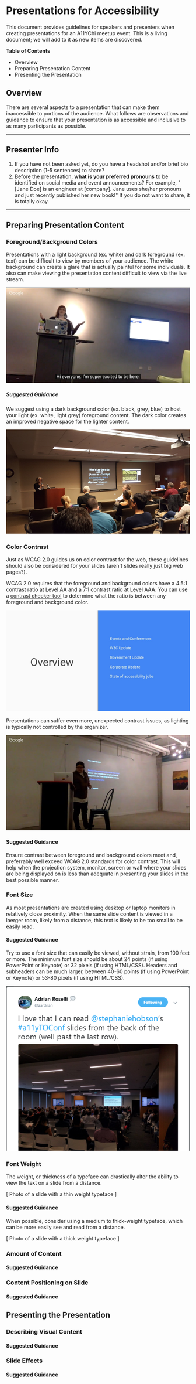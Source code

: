# Presentations for Accessibility

This document provides guidelines for speakers and presenters when creating presentations for an A11YChi meetup event. This is a living document; we will add to it as new items are discovered.

**Table of Contents**
* Overview
* Preparing Presentation Content
* Presenting the Presentation

## Overview
There are several aspects to a presentation that can make them inaccessible to portions of the audience. What follows are observations and guidance to ensure that your presentation is as accessible and inclusive to as many participants as possible.

- - - - -

## Presenter Info
1. If you have not been asked yet, do you have a headshot and/or brief bio description (1-5 sentences) to share?
2. Before the presentation, **what is your preferred pronouns** to be identified on social media and event announcements? For example, "[Jane Doe] is an engineer at [company]. Jane uses she/her pronouns and just recently published her new book!" If you do not want to share, it is totally okay.

- - - - -


## Preparing Presentation Content
### Foreground/Background Colors
Presentations with a light background (ex. white) and dark foreground (ex. text) can be difficult to view by members of your audience. The white background can create a glare that is actually painful for some individuals. It also can make viewing the presentation content difficult to view via the live stream.

![alt text](https://github.com/A11YChi/A11Y-Presentations/blob/master/img/Presentation-Glare.jpg "Image of Marcy Sutton presenting with light background, dark text presentation slide.")

##### Suggested Guidance
We suggest using a dark background color (ex. black, grey, blue) to host your light (ex. white, light grey) foreground content. The dark color creates an improved negative space for the lighter content.

![alt text](https://github.com/A11YChi/A11Y-Presentations/blob/master/img/Presentation-no-glare.jpg "Image of Lainey Fiengold presenting with dark background, light text presentation slide.")

### Color Contrast
Just as WCAG 2.0 guides us on color contrast for the web, these guidelines should also be considered for your slides (aren't slides really just big web pages?). 

WCAG 2.0 requires that the foreground and background colors have a 4.5:1 contrast ratio at Level AA and a 7:1 contrast ratio at Level AAA. You can use a [contrast checker tool](https://developer.paciellogroup.com/resources/contrastanalyser/) to determine what the ratio is between any foreground and background color.

![alt text](https://github.com/A11YChi/A11Y-Presentations/blob/master/img/color-contrast-issue.jpg "Presentation, left side dark text on white, good color contrast. Rigth side, white text on a light bright blue background, poor color contrast.")

Presentations can suffer even more, unexpected contrast issues, as lighting is typically not controlled by the organizer. 

![alt text](https://github.com/A11YChi/A11Y-Presentations/blob/master/img/Bad-Lighting.jpg "Presentation projected onto white wall, with light shining on wall from angle")

#### Suggested Guidance

Ensure contrast between foreground and background colors meet and, preferrably well exceed WCAG 2.0 standards for color contrast. This will help when the projection system, monitor, screen or wall where your slides are being displayed on is less than adequate in presenting your slides in the best possible manner.

### Font Size
As most presentations are created using desktop or laptop monitors in relatively close proximity. When the same slide content is viewed in a laerger room, likely from a distance, this text is likely to be too small to be easily read.

#### Suggested Guidance

Try to use a font size that can easily be viewed, without strain, from 100 feet or more. The minimum font size should be about 24 points (if using PowerPoint or Keynote) or 32 pixels (if using HTML/CSS). Headers and subheaders can be much larger, between 40-60 points (if using PowerPoint or Keynote) or 53-80 pixels (if using HTML/CSS).

![alt text](/img/a11ypres-font-size.PNG "Photo from a11ytoconf from Adrian Roselli on Twitter which says I love that I can read @stephaniehobson’s #a11yTOConf slides from the back of the room (well past the last row).")

### Font Weight

The weight, or thickness of a typeface can drastically alter the ability to view the text on a slide from a distance.

[ Photo of a slide with a thin weight typeface ]

#### Suggested Guidance

When possible, consider using a medium to thick-weight typeface, which can be more easily see and read from a distance.

[ Photo of a slide with a thick weight typeface ]

### Amount of Content

#### Suggested Guidance

### Content Positioning on Slide

#### Suggested Guidance

## Presenting the Presentation
### Describing Visual Content

#### Suggested Guidance

### Slide Effects

#### Suggested Guidance


